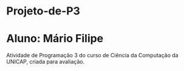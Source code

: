# Projeto-de-P3
# Aluno: Mário Filipe

Atividade de Programação 3 do curso de Ciência da Computação da UNICAP, criada para avaliação.
